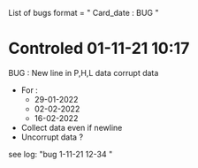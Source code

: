 List of bugs format = " Card_date : BUG "

# Controled 01-11-21 10:17

BUG : New line in P,H,L data corrupt data
  - For :
    - 29-01-2022
    - 02-02-2022
    - 16-02-2022
  - Collect data even if newline
  - Uncorrupt data ?

see log: "bug 1-11-21 12-34 "
